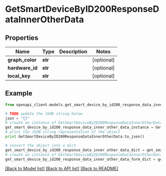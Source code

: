 # GetSmartDeviceByID200ResponseDataInnerOtherData


## Properties
Name | Type | Description | Notes
------------ | ------------- | ------------- | -------------
**graph_color** | **str** |  | [optional] 
**hardware_id** | **str** |  | [optional] 
**local_key** | **str** |  | [optional] 

## Example

```python
from openapi_client.models.get_smart_device_by_id200_response_data_inner_other_data import GetSmartDeviceByID200ResponseDataInnerOtherData

# TODO update the JSON string below
json = "{}"
# create an instance of GetSmartDeviceByID200ResponseDataInnerOtherData from a JSON string
get_smart_device_by_id200_response_data_inner_other_data_instance = GetSmartDeviceByID200ResponseDataInnerOtherData.from_json(json)
# print the JSON string representation of the object
print GetSmartDeviceByID200ResponseDataInnerOtherData.to_json()

# convert the object into a dict
get_smart_device_by_id200_response_data_inner_other_data_dict = get_smart_device_by_id200_response_data_inner_other_data_instance.to_dict()
# create an instance of GetSmartDeviceByID200ResponseDataInnerOtherData from a dict
get_smart_device_by_id200_response_data_inner_other_data_form_dict = get_smart_device_by_id200_response_data_inner_other_data.from_dict(get_smart_device_by_id200_response_data_inner_other_data_dict)
```
[[Back to Model list]](../README.md#documentation-for-models) [[Back to API list]](../README.md#documentation-for-api-endpoints) [[Back to README]](../README.md)


